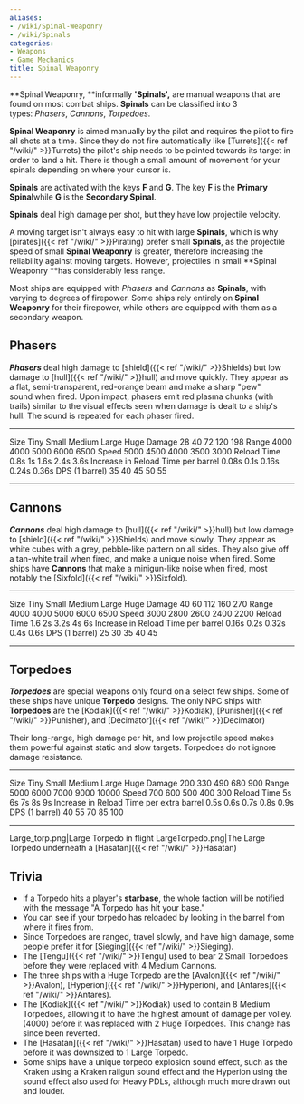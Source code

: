 ```yaml
---
aliases:
- /wiki/Spinal-Weaponry
- /wiki/Spinals
categories:
- Weapons
- Game Mechanics
title: Spinal Weaponry
---
```


**Spinal Weaponry, **informally **'Spinals',** are manual weapons that are found on most combat ships. **Spinals** can be classified into 3 types: *Phasers*, _Cannons_, *Torpedoes*.

**Spinal Weaponry** is aimed manually by the pilot and requires the pilot to fire all shots at a time. Since they do not fire automatically like [Turrets]({{< ref "/wiki/" >}}Turrets) the pilot's ship needs to be pointed towards its target in order to land a hit. There is though a small amount of movement for your spinals depending on where your cursor is.

**Spinals** are activated with the keys **F** and **G**. The key **F** is the **Primary Spinal**while **G** is the **Secondary Spinal**.

**Spinals** deal high damage per shot, but they have low projectile velocity.

A moving target isn't always easy to hit with large **Spinals**, which is why [pirates]({{< ref "/wiki/" >}}Pirating) prefer small **Spinals**, as the projectile speed of small **Spinal Weaponry** is greater, therefore increasing the reliability against moving targets. However, projectiles in small **Spinal Weaponry **has considerably less range.

Most ships are equipped with *Phasers* and *Cannons* as **Spinals**, with varying to degrees of firepower. Some ships rely entirely on **Spinal Weaponry** for their firepower, while others are equipped with them as a secondary weapon.

## Phasers

**_Phasers_** deal high damage to [shield]({{< ref "/wiki/" >}}Shields) but low damage to [hull]({{< ref "/wiki/" >}}hull) and move quickly. They appear as a flat, semi-transparent, red-orange beam and make a sharp "pew" sound when fired. Upon impact, phasers emit red plasma chunks (with trails) similar to the visual effects seen when damage is dealt to a ship's hull. The sound is repeated for each phaser fired.

---

Size Tiny Small Medium Large Huge Damage 28 40 72 120 198 Range 4000 4000 5000 6000 6500 Speed 5000 4500 4000 3500 3000 Reload Time 0.8s 1s 1.6s 2.4s 3.6s Increase in Reload Time per barrel 0.08s 0.1s 0.16s 0.24s 0.36s DPS (1 barrel) 35 40 45 50 55

---

## Cannons

**_Cannons_** deal high damage to [hull]({{< ref "/wiki/" >}}hull) but low damage to [shield]({{< ref "/wiki/" >}}Shields) and move slowly. They appear as white cubes with a grey, pebble-like pattern on all sides. They also give off a tan-white trail when fired, and make a unique noise when fired. Some ships have **Cannons** that make a minigun-like noise when fired, most notably the [Sixfold]({{< ref "/wiki/" >}}Sixfold).

---

Size Tiny Small Medium Large Huge Damage 40 60 112 160 270 Range 4000 4000 5000 6000 6500 Speed 3000 2800 2600 2400 2200 Reload Time 1.6 2s 3.2s 4s 6s Increase in Reload Time per barrel 0.16s 0.2s 0.32s 0.4s 0.6s DPS (1 barrel) 25 30 35 40 45

---

## Torpedoes

**_Torpedoes_** are special weapons only found on a select few ships. Some of these ships have unique **Torpedo** designs. The only NPC ships with **Torpedoes** are the [Kodiak]({{< ref "/wiki/" >}}Kodiak), [Punisher]({{< ref "/wiki/" >}}Punisher), and [Decimator]({{< ref "/wiki/" >}}Decimator)

Their long-range, high damage per hit, and low projectile speed makes them powerful against static and slow targets. Torpedoes do not ignore damage resistance.

---

Size Tiny Small Medium Large Huge Damage 200 330 490 680 900 Range 5000 6000 7000 9000 10000 Speed 700 600 500 400 300 Reload Time 5s 6s 7s 8s 9s Increase in Reload Time per extra barrel 0.5s 0.6s 0.7s 0.8s 0.9s DPS (1 barrel) 40 55 70 85 100

---

Large_torp.png|Large Torpedo in flight LargeTorpedo.png|The Large Torpedo underneath a [Hasatan]({{< ref "/wiki/" >}}Hasatan)

## Trivia

- If a Torpedo hits a player's **starbase**, the whole faction will be notified with the message "A Torpedo has hit your base."
- You can see if your torpedo has reloaded by looking in the barrel from where it fires from.
- Since Torpedoes are ranged, travel slowly, and have high damage, some people prefer it for [Sieging]({{< ref "/wiki/" >}}Sieging).
- The [Tengu]({{< ref "/wiki/" >}}Tengu) used to bear 2 Small Torpedoes before they were replaced with 4 Medium Cannons.
- The three ships with a Huge Torpedo are the [Avalon]({{< ref "/wiki/" >}}Avalon), [Hyperion]({{< ref "/wiki/" >}}Hyperion), and [Antares]({{< ref "/wiki/" >}}Antares).
- The [Kodiak]({{< ref "/wiki/" >}}Kodiak) used to contain 8 Medium Torpedoes, allowing it to have the highest amount of damage per volley. (4000) before it was replaced with 2 Huge Torpedoes. This change has since been reverted.
- The [Hasatan]({{< ref "/wiki/" >}}Hasatan) used to have 1 Huge Torpedo before it was downsized to 1 Large Torpedo.
- Some ships have a unique torpedo explosion sound effect, such as the Kraken using a Kraken railgun sound effect and the Hyperion using the sound effect also used for Heavy PDLs, although much more drawn out and louder.